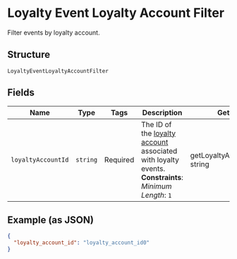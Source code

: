 
# Loyalty Event Loyalty Account Filter

Filter events by loyalty account.

## Structure

`LoyaltyEventLoyaltyAccountFilter`

## Fields

| Name | Type | Tags | Description | Getter | Setter |
|  --- | --- | --- | --- | --- | --- |
| `loyaltyAccountId` | `string` | Required | The ID of the [loyalty account](#type-LoyaltyAccount) associated with loyalty events.<br>**Constraints**: *Minimum Length*: `1` | getLoyaltyAccountId(): string | setLoyaltyAccountId(string loyaltyAccountId): void |

## Example (as JSON)

```json
{
  "loyalty_account_id": "loyalty_account_id0"
}
```

